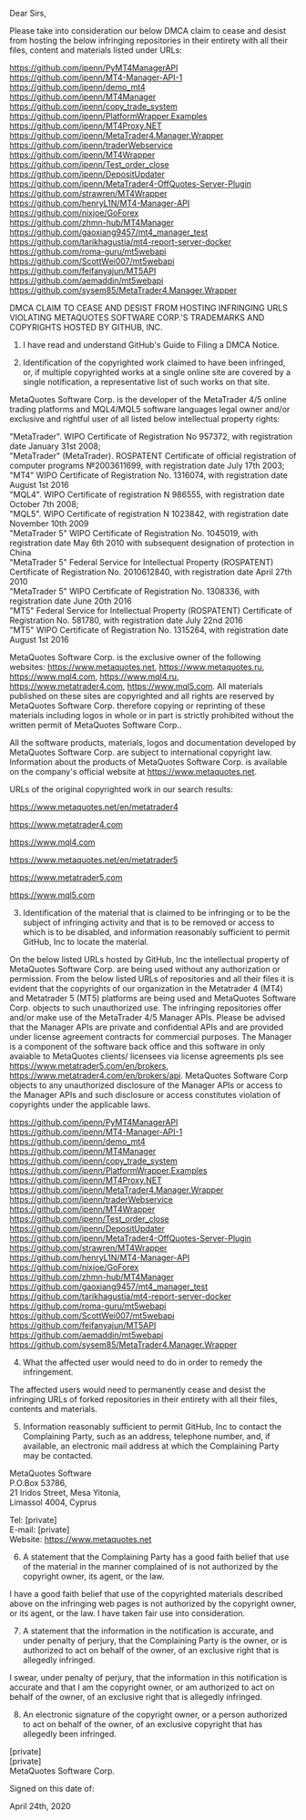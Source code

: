 Dear Sirs,

Please take into consideration our below DMCA claim to cease and desist from hosting the below infringing repositories in their entirety with all their files, content and materials listed under URLs:

https://github.com/ipenn/PyMT4ManagerAPI  
https://github.com/ipenn/MT4-Manager-API-1  
https://github.com/ipenn/demo_mt4  
https://github.com/ipenn/MT4Manager  
https://github.com/ipenn/copy_trade_system  
https://github.com/ipenn/PlatformWrapper.Examples  
https://github.com/ipenn/MT4Proxy.NET  
https://github.com/ipenn/MetaTrader4.Manager.Wrapper  
https://github.com/ipenn/traderWebservice  
https://github.com/ipenn/MT4Wrapper  
https://github.com/ipenn/Test_order_close  
https://github.com/ipenn/DepositUpdater  
https://github.com/ipenn/MetaTrader4-OffQuotes-Server-Plugin  
https://github.com/strawren/MT4Wrapper  
https://github.com/henryL1N/MT4-Manager-API  
https://github.com/nixjoe/GoForex  
https://github.com/zhmn-hub/MT4Manager  
https://github.com/gaoxiang9457/mt4_manager_test  
https://github.com/tarikhagustia/mt4-report-server-docker  
https://github.com/roma-guru/mt5webapi  
https://github.com/ScottWei007/mt5webapi  
https://github.com/feifanyajun/MT5API  
https://github.com/aemaddin/mt5webapi  
https://github.com/sysem85/MetaTrader4.Manager.Wrapper  


DMCA CLAIM TO CEASE AND DESIST FROM HOSTING INFRINGING URLS VIOLATING METAQUOTES SOFTWARE CORP.'S TRADEMARKS AND COPYRIGHTS HOSTED BY GITHUB, INC.

1. I have read and understand GitHub's Guide to Filing a DMCA Notice.

2. Identification of the copyrighted work claimed to have been infringed, or, if multiple copyrighted works at a single online site are covered by a single notification, a representative list of such works on that site.

MetaQuotes Software Corp. is the developer of the MetaTrader 4/5 online trading platforms and MQL4/MQL5 software languages legal owner and/or exclusive and rightful user of all listed below intellectual property rights:

"MetaTrader". WIPO Certificate of Registration No  957372, with registration date January 31st  2008;  
"MetaTrader" (MetaTrader). ROSPATENT Certificate of official registration of computer programs №2003611699, with registration date July 17th  2003;  
"MT4" WIPO Certificate of Registration No. 1316074, with registration date August 1st 2016  
"MQL4". WIPO Certificate of registration N 986555, with registration date October 7th  2008;  
"MQL5". WIPO Certificate of registration N 1023842, with registration date November 10th 2009  
"MetaTrader 5"  WIPO Certificate of Registration No. 1045019, with registration date May 6th 2010 with subsequent designation of protection in China  
"MetaTrader 5"  Federal Service for Intellectual Property (ROSPATENT)  Certificate of Registration No. 2010612840, with registration date April 27th 2010  
"MetaTrader 5"  WIPO Certificate of Registration No. 1308336, with registration date June 20th 2016  
"MT5" Federal Service for Intellectual Property (ROSPATENT) Certificate of Registration No. 581780, with registration date July 22nd 2016  
"MT5" WIPO Certificate of Registration No. 1315264, with registration date August 1st 2016  

MetaQuotes Software Corp. is the exclusive owner of the following websites: https://www.metaquotes.net, https://www.metaquotes.ru, https://www.mql4.com, https://www.mql4.ru, https://www.metatrader4.com, https://www.mql5.com. All materials published on these sites are copyrighted and all rights are reserved by MetaQuotes Software Corp. therefore copying or reprinting of these materials including logos in whole or in part is strictly prohibited without the written permit of MetaQuotes Software Corp..

All the software products, materials, logos and documentation developed by MetaQuotes Software Corp. are subject to international copyright law. Information about the products of MetaQuotes Software Corp. is available on the company's official website at https://www.metaquotes.net.

URLs of the original copyrighted work in our search results:

https://www.metaquotes.net/en/metatrader4

https://www.metatrader4.com

https://www.mql4.com

https://www.metaquotes.net/en/metatrader5

https://www.metatrader5.com

https://www.mql5.com

3. Identification of the material that is claimed to be infringing or to be the subject of infringing activity and that is to be removed or access to which is to be disabled, and information reasonably sufficient to permit GitHub, Inc to locate the material.

On the below listed URLs hosted by GitHub, Inc  the intellectual property of MetaQuotes Software Corp. are being used without any authorization or permission. From the below listed URLs of repositories and all their files it is evident that the copyrights of our organization in the Metatrader 4 (MT4) and Metatrader 5 (MT5) platforms are being used and MetaQuotes Software Corp. objects to such unauthorized use.  The infringing repositories offer and/or make use of the MetaTrader 4/5 Manager APIs. Please be advised that the Manager APIs are private and confidential APIs and are provided under license agreement contracts for commercial purposes.   The Manager is a component of the software back office and this software in only avaiable to MetaQuotes clients/ licensees via license agreements pls see https://www.metatrader5.com/en/brokers, https://www.metatrader4.com/en/brokers/api.  MetaQuotes Software Corp objects to any unauthorized disclosure of the Manager APIs or access to the Manager APIs and such disclosure or access constitutes violation of copyrights under the applicable laws.

https://github.com/ipenn/PyMT4ManagerAPI  
https://github.com/ipenn/MT4-Manager-API-1  
https://github.com/ipenn/demo_mt4  
https://github.com/ipenn/MT4Manager  
https://github.com/ipenn/copy_trade_system  
https://github.com/ipenn/PlatformWrapper.Examples  
https://github.com/ipenn/MT4Proxy.NET  
https://github.com/ipenn/MetaTrader4.Manager.Wrapper  
https://github.com/ipenn/traderWebservice  
https://github.com/ipenn/MT4Wrapper  
https://github.com/ipenn/Test_order_close  
https://github.com/ipenn/DepositUpdater  
https://github.com/ipenn/MetaTrader4-OffQuotes-Server-Plugin  
https://github.com/strawren/MT4Wrapper  
https://github.com/henryL1N/MT4-Manager-API  
https://github.com/nixjoe/GoForex  
https://github.com/zhmn-hub/MT4Manager  
https://github.com/gaoxiang9457/mt4_manager_test  
https://github.com/tarikhagustia/mt4-report-server-docker  
https://github.com/roma-guru/mt5webapi  
https://github.com/ScottWei007/mt5webapi  
https://github.com/feifanyajun/MT5API  
https://github.com/aemaddin/mt5webapi  
https://github.com/sysem85/MetaTrader4.Manager.Wrapper  

4. What the affected user would need to do in order to remedy the infringement.

‌The affected users would need to permanently cease and desist the infringing URLs of forked repositories in their entirety with all their files, contents and materials.

5. Information reasonably sufficient to permit GitHub, Inc to contact the Complaining Party, such as an address, telephone number, and, if available, an electronic mail address at which the Complaining Party may be contacted.

MetaQuotes Software  
P.O.Box 53786,  
21 Iridos Street, Mesa Yitonia,  
Limassol 4004, Cyprus  

Tel: [private]  
E-mail: [private]  
Website: https://www.metaquotes.net

6. A statement that the Complaining Party has a good faith belief that use of the material in the manner complained of is not authorized by the copyright owner, its agent, or the law.

I have a good faith belief that use of the copyrighted materials described above on the infringing web pages is not authorized by the copyright owner, or its agent, or the law. I have taken fair use into consideration.

7. A statement that the information in the notification is accurate, and under penalty of perjury, that the Complaining Party is the owner, or is authorized to act on behalf of the owner, of an exclusive right that is allegedly infringed.

I swear, under penalty of perjury, that the information in this notification is accurate and that I am the copyright owner, or am authorized to act on behalf of the owner, of an exclusive right that is allegedly infringed.


8. An electronic signature of the copyright owner, or a person authorized to act on behalf of the owner, of an exclusive copyright that has allegedly been infringed.

[private]  
[private]  
MetaQuotes Software Corp.

Signed on this date of: 

April 24th, 2020

